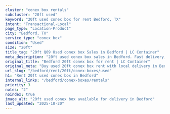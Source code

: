 ```yaml
---
cluster: "conex box rentals"
subcluster: "20ft used"
keyword: "20ft used conex box for rent Bedford, TX"
intent: "Transactional-Local"
page_type: "Location-Product"
city: "Bedford, TX"
service_type: "conex box"
condition: "Used"
size: "20ft"
title_tag: "20ft Q09 Used conex box Sales in Bedford | LC Container"
meta_description: "20ft used conex box sales in Bedford. Fast delivery, competitive pricing. Serving conex boxes area. Quote ID: GEL. Call (214) 524-4168 for your free quote today."
original_title: "Bedford 20ft conex box for rent | LC Container"
original_meta: "Buy used 20ft conex box rent with local delivery in Bedford, TX. LC Container — local Since 2003. Request a fast quote today."
url_slug: "/bedford/rent/20ft/conex-boxes/used"
h1: "Rent 20ft used conex box in Bedford"
internal_links: "/bedford/conex-boxes/rentals"
priority: 3
notes: "2"
noindex: true
image_alt: "20ft used conex box available for delivery in Bedford"
last_updated: "2025-10-20"
---
```


<!-- TODO: Add unique city/inventory copy, images, and internal links here. -->
